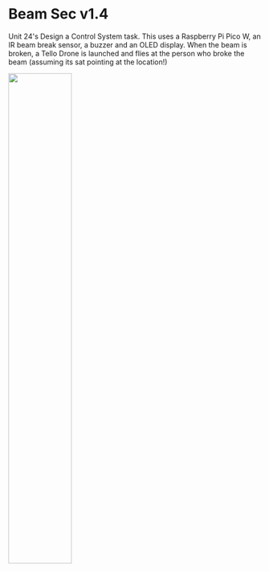 # Beam Sec v1.4
Unit 24's Design a Control System task. This uses a Raspberry Pi Pico W, an IR beam break sensor, a buzzer and an OLED display. When the beam is broken, a Tello Drone is launched and flies at the person who broke the beam (assuming its sat pointing at the location!)


<img src="img/circuit.png" width=50% height=50%>
